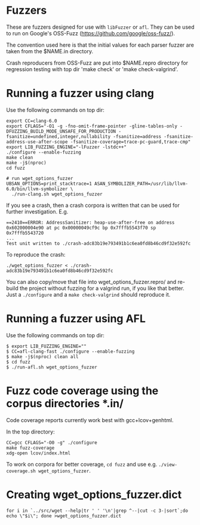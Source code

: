 # Fuzzers

These are fuzzers designed for use with `libFuzzer` or `afl`. They can
be used to run on Google's OSS-Fuzz (https://github.com/google/oss-fuzz/).

The convention used here is that the initial values for each parser fuzzer
are taken from the $NAME.in directory.

Crash reproducers from OSS-Fuzz are put into $NAME.repro directory for
regression testing with top dir 'make check' or 'make check-valgrind'.


# Running a fuzzer using clang

Use the following commands on top dir:
```
export CC=clang-6.0
export CFLAGS="-O1 -g -fno-omit-frame-pointer -gline-tables-only -DFUZZING_BUILD_MODE_UNSAFE_FOR_PRODUCTION -fsanitize=undefined,integer,nullability -fsanitize=address -fsanitize-address-use-after-scope -fsanitize-coverage=trace-pc-guard,trace-cmp"
export LIB_FUZZING_ENGINE="-lFuzzer -lstdc++"
./configure --enable-fuzzing
make clean
make -j$(nproc)
cd fuzz

# run wget_options_fuzzer
UBSAN_OPTIONS=print_stacktrace=1 ASAN_SYMBOLIZER_PATH=/usr/lib/llvm-6.0/bin/llvm-symbolizer \
  ./run-clang.sh wget_options_fuzzer
```

If you see a crash, then a crash corpora is written that can be used for further
investigation. E.g.
```
==2410==ERROR: AddressSanitizer: heap-use-after-free on address 0x602000004e90 at pc 0x00000049cf9c bp 0x7fffb5543f70 sp 0x7fffb5543720
...
Test unit written to ./crash-adc83b19e793491b1c6ea0fd8b46cd9f32e592fc
```

To reproduce the crash:
```
./wget_options_fuzzer < ./crash-adc83b19e793491b1c6ea0fd8b46cd9f32e592fc
```

You can also copy/move that file into wget_options_fuzzer.repro/
and re-build the project without fuzzing for a valgrind run, if you like that better.
Just a `./configure` and a `make check-valgrind` should reproduce it.


# Running a fuzzer using AFL

Use the following commands on top dir:

```
$ export LIB_FUZZING_ENGINE=""
$ CC=afl-clang-fast ./configure --enable-fuzzing
$ make -j$(nproc) clean all
$ cd fuzz
$ ./run-afl.sh wget_options_fuzzer
```

# Fuzz code coverage using the corpus directories *.in/

Code coverage reports currently work best with gcc+lcov+genhtml.

In the top directory:
```
CC=gcc CFLAGS="-O0 -g" ./configure
make fuzz-coverage
xdg-open lcov/index.html
```

To work on corpora for better coverage, `cd fuzz` and use e.g.
`./view-coverage.sh wget_options_fuzzer`.


# Creating wget_options_fuzzer.dict

```
for i in `../src/wget --help|tr ' ' '\n'|grep ^--|cut -c 3-|sort`;do echo \"$i\"; done >wget_options_fuzzer.dict
```
